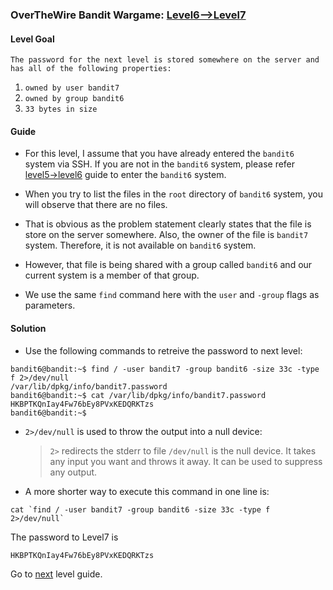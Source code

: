 ### OverTheWire Bandit Wargame: [Level6-->Level7](https://overthewire.org/wargames/bandit/bandit7.html)

#### Level Goal

`The password for the next level is stored somewhere on the server and has all of the following properties:`

1. `owned by user bandit7`
2. `owned by group bandit6`
3. `33 bytes in size`

#### Guide

* For this level, I assume that you have already entered the `bandit6` system via SSH. If you are not in the `bandit6` system, please refer [level5->level6](https://github.com/jugnumisal/Overthewire-Bandit-Wargame-Solution/blob/master/Level5-%3ELevel6.md) guide to enter the `bandit6` system.

* When you try to list the files in the `root` directory of `bandit6` system, you will observe that there are no files.

* That is obvious as the problem statement clearly states that the file is store on the server somewhere. Also, the owner of the file is `bandit7` system. Therefore, it is not available on `bandit6` system.

* However, that file is being shared with a group called `bandit6` and our current system is a member of that group.

* We use the same `find` command here with the `user` and `-group` flags as parameters.

#### Solution

* Use the following commands to retreive the password to next level:

```shell
bandit6@bandit:~$ find / -user bandit7 -group bandit6 -size 33c -type f 2>/dev/null
/var/lib/dpkg/info/bandit7.password
bandit6@bandit:~$ cat /var/lib/dpkg/info/bandit7.password
HKBPTKQnIay4Fw76bEy8PVxKEDQRKTzs
bandit6@bandit:~$ 
```

* `2>/dev/null` is used to throw the output into a null device:
    > `2>` redirects the stderr to file
    > `/dev/null` is the null device. It takes any input you want and throws it away. It can be used to suppress any output.

* A more shorter way to execute this command in one line is:

```shell
cat `find / -user bandit7 -group bandit6 -size 33c -type f 2>/dev/null`
```

The password to Level7 is
```shell
HKBPTKQnIay4Fw76bEy8PVxKEDQRKTzs
```

Go to [next](https://github.com/jugnumisal/Overthewire-Bandit-Wargame-Solution/blob/master/Level7-%3ELevel8.md) level guide.